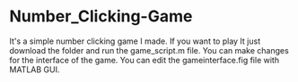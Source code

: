 # Number_Clicking-Game
It's a simple number clicking game I made.
If you want to play It just download the folder and run the game_script.m file.
You can make changes for the interface of the game. You can edit the gameinterface.fig file with MATLAB GUI.
